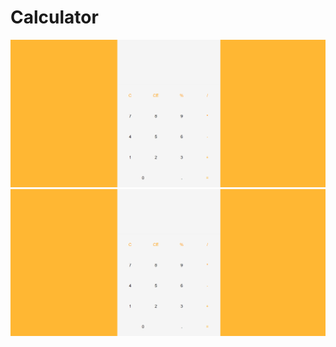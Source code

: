 # Calculator

<div align="center">
    <img src="./snapshots/mobile.png" width="700px" />
</div>

<div align="center">
    <img src="./snapshots/mobile.png" width="700px" />
</div>
